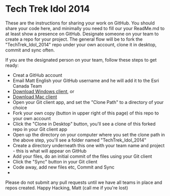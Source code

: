 Tech Trek Idol 2014
==================

These are the instructions for sharing your work on GitHub. You should share your code here, and minimally you need to fill our your ReadMe.md to at least show a presence on GitHub.  Designate someone on your team to create a repo for your project. The general flow will be to fork the "TechTrek_Idol_2014" repo under your own account, clone it in desktop, commit and sync often.  

If you are the designated person on your team, follow these steps to get ready:

* Creat a GitHub account
* Email Matt English your GitHub username and he will add it to the Esri Canada Team
* [Download Windows client](https://windows.github.com), or 
* [Download Mac client](https://mac.github.com)
* Open your Git client app, and set the "Clone Path" to a directory of your choice
* Fork your own copy (button in upper right of this page) of this repo to your own account
* Click the "Clone in Desktop" button, you'll see a clone of this forked repo in your Git client app
* Open up the directory on your computer where you set the clone path in the above step, you'll see a folder named "TechTrek_Idol_2014"
* Create a directory underneath this one with your team name and project - this is what will appear on GitHub
* Add your files, do an initial commit of the files using your Git client
* Click the "Sync" button in your Git client
* Code away, add new files etc, Commit and Sync
* 

Please do not submit any pull requests until we have all teams in place and repos created. Happy Hacking, Matt (call me if you're lost)

